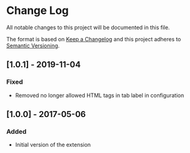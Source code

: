 # Change Log
All notable changes to this project will be documented in this file.

The format is based on [Keep a Changelog](http://keepachangelog.com/)
and this project adheres to [Semantic Versioning](http://semver.org/).

## [1.0.1] - 2019-11-04
### Fixed
- Removed no longer allowed HTML tags in tab label in configuration

## [1.0.0] - 2017-05-06
### Added
- Initial version of the extension
